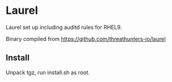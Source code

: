 # Laurel

Laurel set up including auditd rules for RHEL9.

Binary compiled from https://github.com/threathunters-io/laurel

## Install

Unpack tgz, run install.sh as root. 
